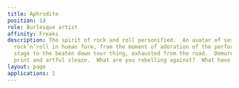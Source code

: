 ```yaml
---
title: Aphrodite
position: 14
role: Burlesque artist
affinity: Freaks
description: The spirit of rock and roll personified.  An avatar of sex, drugs, and
  rock’n’roll in human form, from the moment of adoration of the performer on the
  stage to the beaten down tour thing, exhausted from the road.  Demure bleed leopard
  print and artful sleaze.  What are you rebelling against?  What have you got?
layout: page
applications: 1
---
```


